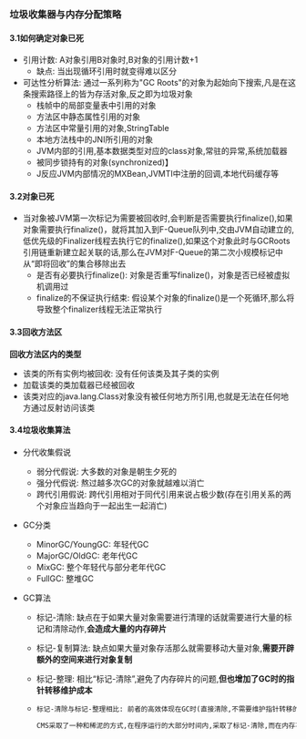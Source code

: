 ### 垃圾收集器与内存分配策略

#### 3.1如何确定对象已死

* 引用计数: A对象引用B对象时,B对象的引用计数+1
  * 缺点: 当出现循环引用时就变得难以区分
* 可达性分析算法: 通过一系列称为"GC Roots"的对象为起始向下搜索,凡是在这条搜索路径上的皆为存活对象,反之即为垃圾对象
  * 栈帧中的局部变量表中引用的对象
  * 方法区中静态属性引用的对象
  * 方法区中常量引用的对象,StringTable
  * 本地方法栈中的JNI所引用的对象
  * JVM内部的引用,基本数据类型对应的class对象,常驻的异常,系统加载器
  * 被同步锁持有的对象(synchronized)】
  * J反应JVM内部情况的MXBean,JVMTI中注册的回调,本地代码缓存等

#### 3.2对象已死

* 当对象被JVM第一次标记为需要被回收时,会判断是否需要执行finalize(),如果对象需要执行finalize()，就将其加入到F-Queue队列中,交由JVM自动建立的,低优先级的Finalizer线程去执行它的finalize(),如果这个对象此时与GCRoots引用链重新建立起关联的话,那么在JVM对F-Queue的第二次小规模标记中从“即将回收”的集合移除出去
  * 是否有必要执行finalize(): 对象是否重写finalize()，对象是否已经被虚拟机调用过
  * finalize的不保证执行结束: 假设某个对象的finalize()是一个死循环,那么将导致整个finalizer线程无法正常执行

#### 3.3回收方法区

**回收方法区内的类型**

* 该类的所有实例均被回收: 没有任何该类及其子类的实例
* 加载该类的类加载器已经被回收
* 该类对应的java.lang.Class对象没有被任何地方所引用,也就是无法在任何地方通过反射访问该类

#### 3.4垃圾收集算法

* 分代收集假说

  * 弱分代假说: 大多数的对象是朝生夕死的
  * 强分代假说: 熬过越多次GC的对象就越难以消亡
  * 跨代引用假说: 跨代引用相对于同代引用来说占极少数(存在引用关系的两个对象应当趋向于一起出生一起消亡)

* GC分类

  * MinorGC/YoungGC: 年轻代GC
  * MajorGC/OldGC: 老年代GC
  * MixGC: 整个年轻代与部分老年代GC
  * FullGC: 整堆GC

* GC算法

  * 标记-清除: 缺点在于如果大量对象需要进行清理的话就需要进行大量的标记和清除动作,**会造成大量的内存碎片**

  * 标记-复制算法: 缺点如果大量对象存活那么就需要移动大量对象,**需要开辟额外的空间来进行对象复制**

  * 标记-整理: 相比“标记-清除”,避免了内存碎片的问题,**但也增加了GC时的指针转移维护成本**

  * ```txt
    标记-清除与标记-整理相比: 前者的高效体现在GC时(直接清除,不需要维护指针转移的负担),后者的高效体现在分配内存时(规整的内存空间,不需要维护空闲列表)。但是对于大多数应用来说,程序大部分时间是在和内存打交道而不是GC,而程序的吞吐量也就受限于分配内存时的效率了。
    
    CMS采取了一种和稀泥的方式,在程序运行的大部分时间内,采取了标记-清除,而在内存不足以分配对象时,在调度parallel进行标记-整理
    ```

  